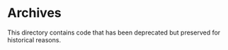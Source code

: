 # Archives

This directory contains code that has been deprecated but preserved for historical reasons. 
